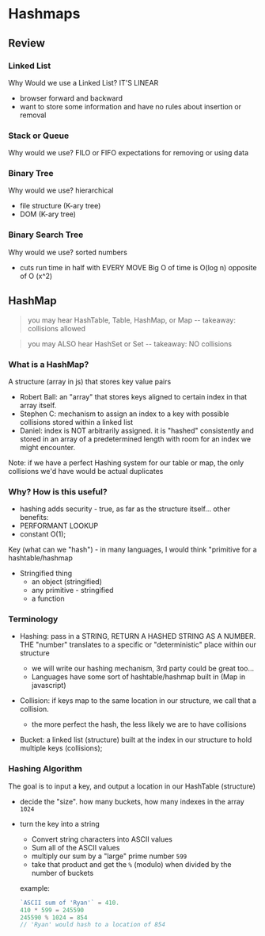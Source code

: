 # Hashmaps

## Review

### Linked List

Why Would we use a Linked List?  IT'S LINEAR

- browser forward and backward
- want to store some information and have no rules about insertion or removal

### Stack or Queue

Why would we use?  FILO or FIFO expectations for removing or using data

### Binary Tree

Why would we use?  hierarchical

- file structure (K-ary tree)
- DOM (K-ary tree)

### Binary Search Tree

Why would we use?  sorted numbers

- cuts run time in half with EVERY MOVE  Big O of time is O(log n)  opposite of O (x^2)

## HashMap

> you may hear HashTable, Table, HashMap, or Map  -- takeaway:  collisions allowed

>you may ALSO hear HashSet or Set -- takeaway: NO collisions

### What is a HashMap?

A structure (array in js) that stores key value pairs

- Robert Ball:  an "array" that stores keys aligned to certain index in that array itself.
- Stephen C: mechanism to assign an index to a key with possible collisions stored within a linked list
- Daniel: index is NOT arbitrarily assigned.  it is "hashed" consistently and stored in an array of a predetermined length with room for an index we might encounter.  

Note: if we have a perfect Hashing system for our table or map, the only collisions we'd have would be actual duplicates

### Why?  How is this useful?

- hashing adds security - true, as far as the structure itself...  other benefits:
- PERFORMANT LOOKUP
- constant O(1);

Key (what can we "hash") - in many languages, I would think "primitive for a hashtable/hashmap
- Stringified thing
  - an object (stringified)
  - any primitive - stringified
  - a function

### Terminology

- Hashing: pass in a STRING, RETURN A HASHED STRING AS A NUMBER.  THE "number" translates to a specific or "deterministic" place within our structure
    - we will write our hashing mechanism, 3rd party could be great too...
    - Languages have some sort of hashtable/hashmap built in (Map in javascript)

- Collision: if keys map to the same location in our structure, we call that a collision.  
    - the more perfect the hash, the less likely we are to have collisions

- Bucket: a linked list (structure) built at the index in our structure to hold multiple keys (collisions);

### Hashing Algorithm

The goal is to input a key, and output a location in our HashTable (structure)

- decide the "size".  how many buckets, how many indexes in the array `1024`
- turn the key into a string 
  - Convert string characters into ASCII values
  - Sum all of the ASCII values
  - multiply our sum by a "large" prime number `599`
  - take that product and get the `%` (modulo) when divided by the number of buckets

  example:
  ```javascript
  `ASCII sum of 'Ryan'` = 410.
  410 * 599 = 245590
  245590 % 1024 = 854
  // 'Ryan' would hash to a location of 854
  ```


